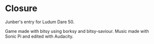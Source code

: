 # Closure

Junber's entry for Ludum Dare 50.

Game made with bitsy using borksy and bitsy-saviour. Music made with Sonic Pi and edited with Audacity.
